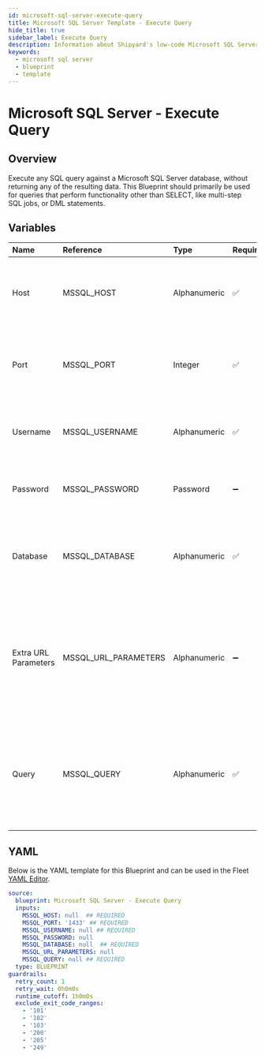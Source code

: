 ```yaml
---
id: microsoft-sql-server-execute-query
title: Microsoft SQL Server Template - Execute Query
hide_title: true
sidebar_label: Execute Query
description: Information about Shipyard's low-code Microsoft SQL Server Execute Query blueprint. Execute any SQL query against a Microsoft SQL Server database.
keywords:
  - microsoft sql server
  - blueprint
  - template
---
```


# Microsoft SQL Server - Execute Query



## Overview

Execute any SQL query against a Microsoft SQL Server database, without returning any of the resulting data. This Blueprint should primarily be used for queries that perform functionality other than SELECT, like multi-step SQL jobs, or DML statements.

## Variables

| Name | Reference | Type | Required | Default | Options | Description             |
|:-----|:----------|:-----|:---------|:--------|:--------|:------------------------|
| Host | MSSQL_HOST | Alphanumeric | :white_check_mark: | - | - | The domain or the IP address of the database you want to connect to. |
| Port | MSSQL_PORT | Integer | :white_check_mark: | `"1433"` | - | Number for the database port to connect to. Defaults to 1433. |
| Username | MSSQL_USERNAME | Alphanumeric | :white_check_mark: | - | - | Name of the user to connect to the database with. |
| Password | MSSQL_PASSWORD | Password | :heavy_minus_sign: | - | - | Password associated to the provided username. |
| Database | MSSQL_DATABASE | Alphanumeric | :white_check_mark: | - | - | Name of the database in the Microsoft SQL Server to connect to.  |
| Extra URL Parameters | MSSQL_URL_PARAMETERS | Alphanumeric | :heavy_minus_sign: | - | - | Extra parameters that will be placed at the end of the connection string, after the "?". Must be separated by "&" |
| Query | MSSQL_QUERY | Alphanumeric | :white_check_mark: | - | - | Any SQL query that runs a job against the database (CREATE, DROP, INSERT, etc.). Formatting is ignored. |




## YAML

Below is the YAML template for this Blueprint and can be used in the
Fleet [YAML Editor](../../reference/fleets/yaml-editor.md).

```yaml
source:
  blueprint: Microsoft SQL Server - Execute Query
  inputs:
    MSSQL_HOST: null  ## REQUIRED
    MSSQL_PORT: '1433' ## REQUIRED
    MSSQL_USERNAME: null ## REQUIRED
    MSSQL_PASSWORD: null
    MSSQL_DATABASE: null  ## REQUIRED
    MSSQL_URL_PARAMETERS: null
    MSSQL_QUERY: null ## REQUIRED
  type: BLUEPRINT
guardrails:
  retry_count: 1
  retry_wait: 0h0m0s
  runtime_cutoff: 1h0m0s
  exclude_exit_code_ranges:
    - '101'
    - '102'
    - '103'
    - '200'
    - '205'
    - '249'
 ```


